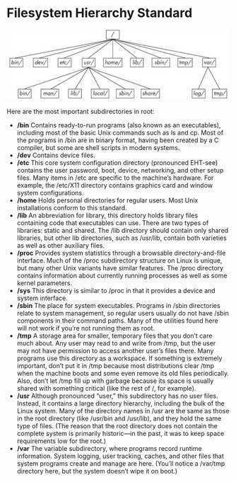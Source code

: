 # Filesystem Hierarchy Standard

![image](images/FHS.png)

Here are the most important subdirectories in root:
* **/bin** Contains ready-to-run programs (also known as an executables), including most of the basic Unix commands such as ls and cp. Most of the programs in /bin are in binary format, having been created by a C compiler, but some are shell scripts in modern systems.
* **/dev** Contains device files.
* **/etc** This core system configuration directory (pronounced EHT-see) contains the user password, boot,
device, networking, and other setup files. Many items in /etc are specific to the machine’s hardware. For
example, the /etc/X11 directory contains graphics card and window system configurations.
* **/home** Holds personal directories for regular users. Most Unix installations conform to this standard.
* **/lib** An abbreviation for library, this directory holds library files containing code that executables can use. There are two types of libraries: static and shared. The /lib directory should contain only shared libraries, but other lib directories, such as /usr/lib, contain both varieties as well as other auxiliary files. 
* **/proc** Provides system statistics through a browsable directory-and-file interface. Much of the /proc subdirectory structure on Linux is unique, but many other Unix variants have similar features. The /proc directory contains information about currently running processes as well as some kernel parameters.
* **/sys** This directory is similar to /proc in that it provides a device and system interface. 
* **/sbin** The place for system executables. Programs in /sbin directories relate to system management, so regular users usually do not have /sbin components in their command paths. Many of the utilities found here will not work if you’re not running them as root.
* **/tmp** A storage area for smaller, temporary files that you don’t care much about. Any user may read to and write from /tmp, but the user may not have permission to access another user’s files there. Many programs use this directory as a workspace. If something is extremely important, don’t put it in /tmp because most
distributions clear /tmp when the machine boots and some even remove its old files periodically. Also, don’t let /tmp fill up with garbage because its space is usually shared with something critical (like the rest of /, for example).
* **/usr** Although pronounced “user,” this subdirectory has no user files. Instead, it contains a large directory hierarchy, including the bulk of the Linux system. Many of the directory names in /usr are the same as those in the root directory (like /usr/bin and /usr/lib), and they hold the same type of files. (The reason that the root directory does not contain the complete system is primarily historic—in the past, it was to keep space
requirements low for the root.)
* **/var** The variable subdirectory, where programs record runtime information. System logging, user tracking, caches, and other files that system programs create and manage are here. (You’ll notice a /var/tmp directory here, but the system doesn’t wipe it on boot.)